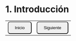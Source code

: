 # 1. Introducción

<table>
  <tr>
    <td><a href="README.md"><button style="border-radius: 7px; padding: 10px 20px;">Inicio</button></a></td>
    <td><a href="Cap2.md"><button style="border-radius: 7px; padding: 10px 20px;">Siguiente</button></a></td>
  </tr>
</table>